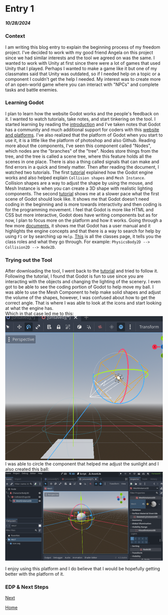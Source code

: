 # Entry 1
##### 10/28/2024

### Context
I am writing this blog entry to explain the beginning process of my freedom project. I've decided to work with my good friend Angela on this project since we had similar interests and the tool we agreed on was the same. I wanted to work with Unity at first since there were a lot of games that used Unity that I played. Perhaps I wanted to make a game like it but one of my classmates said that Unity was outdated, so if I needed help on a topic or a component I couldn't get the help I needed. My interest was to create more of an open-world game where you can interact with "NPCs" and complete tasks and battle enemies.

### Learning Godot
I plan to learn how the website Godot works and the people's feedback on it. I wanted to watch tutorials, take notes, and start tinkering on the tool. I started learning by reading the [introduction](https://docs.godotengine.org/en/stable/getting_started/introduction/introduction_to_godot.html) and I've taken notes that Godot has a community and much additional support for coders with this [website and platforms](https://docs.godotengine.org/en/stable/community/tutorials.html#doc-community-tutorials). I've also realized that the platform of Godot when you start to use it, it is a little like the platform of photoshop and also Github. Reading more about the components, I've seen this component called "Nodes", which nodes are the "branches" of the "tree". Nodes store things from the tree, and the tree is called a scene tree, where this feature holds all the scenes in one place. There is also a thing called signals that can make and find errors in a quick and timely matter. Then after reading the document, I watched two tutorials. The first [tutorial](https://www.youtube.com/watch?v=QKgTZWbwD1U&t=10s) explained how the Godot engine works and also helped explain `Collision shapes` and `Mesh Instance`. Collision shapes are a way to adjust the shape by using the mouse, and Mesh Instance is when you can create a 3D shape with realistic lighting components. The second [tutorial](https://www.youtube.com/watch?v=ntYjl_obUDo&list=PL9FzW-m48fn1iR6WL4mjXtGi8P4TaPIAp) shows me at a slower pace what the first scene of Godot should look like. It shows me that Godot doesn't need coding in the beginning and is more towards interactivity and then coding is for the programming movement. I feel that Godot is more like HTML and CSS but more interactive, Godot does have writing components but as for now, I plan to focus more on the platform and how it works. Going through a few more [documents](https://docs.godotengine.org/en/stable/getting_started/introduction/learning_new_features.html), it shows me that Godot has a user manual and it highlights the engine concepts and that there is a way to search for help by using `F1` or by searching up `Help`. [This](https://docs.godotengine.org/en/stable/classes/index.html#doc-class-reference) is all the classes page, it tells you the class roles and what they go through. For example: `PhysicsBody2D --> Collision2D --> Node2D`.
### Trying out the Tool
After downloading the tool, I went back to the [tutorial](https://www.youtube.com/watch?v=QKgTZWbwD1U&t=10s) and tried to follow it. Following the tutorial, I found that Godot is fun to use since you are interacting with the objects and changing the lighting of the scenery. I even got to be able to see the coding portion of Godot to help move my ball. I was able to use the Mesh Component to help make solid shapes and adjust the volume of the shapes, however, I was confused about how to get the correct angle. That is where I was able to look at the icons and start looking at what the engine has.  
Which in that case led me to this:  
![image](https://github.com/shellyw8542/apcsa-freedom-project/blob/main/Screenshot%202024-10-27%20182159.png)  
I was able to circle the component that helped me adjust the sunlight and I also created this ball:  
![image](https://github.com/shellyw8542/apcsa-freedom-project/blob/main/Screenshot%202024-10-27%20182845.png)  

I enjoy using this platform and I do believe that I would be hopefully getting better with the platform of it.
### EDP & Next Steps

[Next](entry02.md)

[Home](../README.md)
